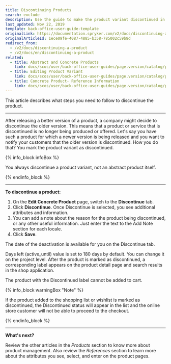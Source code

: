 ```yaml
---
title: Discontinuing Products
search: exclude
description: Use the guide to make the product variant discontinued in the Back Office.
last_updated: Nov 22, 2019
template: back-office-user-guide-template
originalLink: https://documentation.spryker.com/v2/docs/discontinuing-a-product
originalArticleId: 1ece09fe-4087-4885-b358-785002c59b8d
redirect_from:
  - /v2/docs/discontinuing-a-product
  - /v2/docs/en/discontinuing-a-product
related:
  - title: Abstract and Concrete Products
    link: docs/scos/user/back-office-user-guides/page.version/catalog/products/abstract-and-concrete-products.html
  - title: Editing Product Variant
    link: docs/scos/user/back-office-user-guides/page.version/catalog/products/manage-concrete-products/editing-product-variant.html
  - title: Concrete Product- Reference Information
    link: docs/scos/user/back-office-user-guides/page.version/catalog/products/references/concrete-product-reference-information.html
---
```


This article describes what steps you need to follow to discontinue the product.
***

After releasing a better version of a product, a company might decide to discontinue the older version.
This means that a product or service that is discontinued is no longer being produced or offered.
Let's say you have such a product for which a newer version is being released and you want to notify your customers that the older version is discontinued. How you do that? You mark the product variant as discontinued.

{% info_block infoBox %}

You always discontinue a product variant, not an abstract product itself.

{% endinfo_block %}

***

**To discontinue a product:**
1. On the **Edit Concrete Product** page, switch to the **Discontinue** tab.
2. Click **Discontinue**.
  Once Discontinue is selected, you see additional attributes and information.
3. You can add a note about the reason for the product being discontinued, or any other useful information. Just enter the text to the Add Note section for each locale.
4. Click **Save**.
  
The date of the deactivation is available for you on the Discontinue tab.

Days left (active_until) value is set to 180 days by default. You can change it on the project level.
After the product is marked as discontinued, a corresponding label appears on the product detail page and search results in the shop application.

The product with the Discontinued label cannot be added to cart.

{% info_block warningBox "Note" %}

If the product added to the shopping list or wishlist is marked as discontinued, the Discontinued status will appear in the list and the online store customer will not be able to proceed to the checkout.

{% endinfo_block %}

***

**What's next?**

Review the other articles in the _Products_ section to know more about product management. Also review the _References_ section to learn more about the attributes you see, select, and enter on the product pages.
